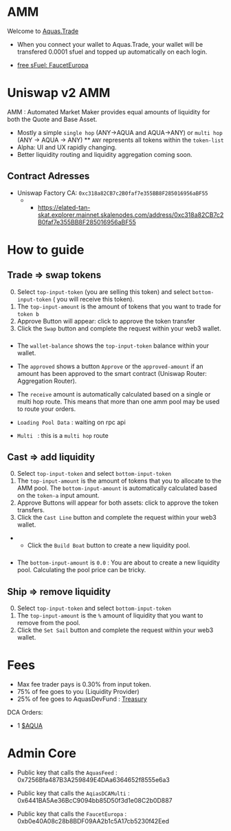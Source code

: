 # AMM

Welcome to [Aquas.Trade](https://aquas.trade/)

- When you connect your wallet to Aquas.Trade, your wallet will be transfered 0.0001 sfuel and topped up automatically on each login.

- [free sFuel: FaucetEuropa](https://elated-tan-skat.explorer.mainnet.skalenodes.com/address/0x453495a7bD8943530FdcBAEE6749795F1f07dBD3?tab=write_contract)

# Uniswap v2 AMM

AMM : Automated Market Maker provides equal amounts of liquidity for both the Quote and Base Asset.

- Mostly a simple `single hop` (ANY->AQUA and AQUA->ANY) or `multi hop` (ANY -> AQUA -> ANY)
  \*\* `ANY` represents all tokens within the `token-list`
- Alpha: UI and UX rapidly changing.
- Better liquidity routing and liquidity aggregation coming soon.

## Contract Adresses

- Uniswap Factory CA: `0xc318a82CB7c2B0faf7e355BB8F285016956aBF55`
  - - https://elated-tan-skat.explorer.mainnet.skalenodes.com/address/0xc318a82CB7c2B0faf7e355BB8F285016956aBF55

# How to guide

## Trade => swap tokens

0. Select `top-input-token` (you are selling this token) and select `bottom-input-token` ( you will receive this token).
1. The `top-input-amount` is the amount of tokens that you want to trade for `token b`
2. Approve Button will appear: click to approve the token transfer
3. Click the `Swap` button and complete the request within your web3 wallet.

###

- The `wallet-balance` shows the `top-input-token` balance within your wallet.

- The `approved` shows a button `Approve` or the `approved-amount` if an amount has been approved to the smart contract (Uniswap Router: Aggregation Router).

- The `receive` amount is automatically calculated based on a single or multi hop route. This means that more than one amm pool may be used to route your orders.

- `Loading Pool Data` : waiting on rpc api
- `Multi ` : this is a `multi hop` route

## Cast => add liquidity

0. Select `top-input-token` and select `bottom-input-token`
1. The `top-input-amount` is the amount of tokens that you to allocate to the AMM pool. The `bottom-input-amount` is automatically calculated based on the `token-a` input amount.
2. Approve Buttons will appear for both assets: click to approve the token transfers.
3. Click the `Cast Line` button and complete the request within your web3 wallet.

- - Click the `Build Boat` button to create a new liquidity pool.

###

- The `bottom-input-amount` is `0.0` : You are about to create a new liquidity pool. Calculating the pool price can be tricky.

## Ship => remove liquidity

0. Select `top-input-token` and select `bottom-input-token`
1. The `top-input-amount` is the `%` amount of liquidity that you want to remove from the pool.
2. Click the `Set Sail` button and complete the request within your web3 wallet.

# Fees

- Max fee trader pays is 0.30% from input token.
- 75% of fee goes to you (Liquidity Provider)
- 25% of fee goes to AquasDevFund : [Treasury](./AQUA.md#treasury)

DCA Orders:

- 1 [$AQUA](/docs/AQUA.md)

# Admin Core

- Public key that calls the `AquasFeed` : 0x7256Bfa487B3A259849E4DAa6364652f8555e6a3

- Public key that calls the `AqiasDCAMulti` : 0x6441BA5Ae36BcC9094bb85D50f3d1e08C2b0D887

- Public key that calls the `FaucetEuropa` : 0xb0e40A08c28b8BDF09AA2b1c5A17cb5230f42Eed
